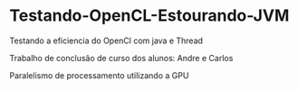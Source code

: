 Testando-OpenCL-Estourando-JVM
==============================

Testando a eficiencia do OpenCl com java e Thread


Trabalho de conclusão de curso dos alunos: Andre e Carlos

Paralelismo de processamento utilizando a GPU
